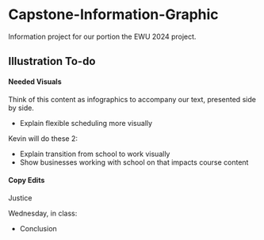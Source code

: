 # Capstone-Information-Graphic

Information project for  our portion the EWU 2024 project.

## Illustration To-do

#### Needed Visuals

Think of this content as infographics to accompany our text, presented side by side. 
* Explain flexible scheduling more visually

Kevin will do these 2:
* Explain transition from school to work visually
* Show businesses working with school on that impacts course content

#### Copy Edits

Justice


Wednesday, in class:
* Conclusion
